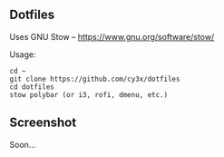 Dotfiles
--------------------

Uses GNU Stow – https://www.gnu.org/software/stow/

Usage:
```code
cd ~
git clone https://github.com/cy3x/dotfiles
cd dotfiles
stow polybar (or i3, rofi, dmenu, etc.)
```

Screenshot
--------------------
Soon...
